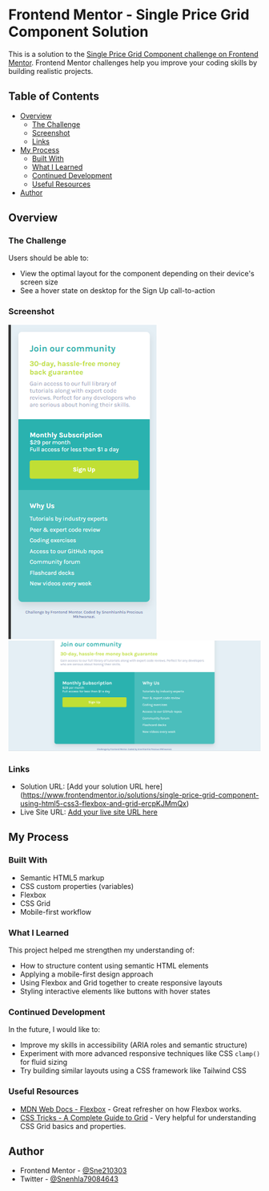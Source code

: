 # Frontend Mentor - Single Price Grid Component Solution

This is a solution to the [Single Price Grid Component challenge on Frontend Mentor](https://www.frontendmentor.io/challenges/single-price-grid-component-5ce41129d0ff452fec5abbbc). Frontend Mentor challenges help you improve your coding skills by building realistic projects. 

## Table of Contents

- [Overview](#overview)
  - [The Challenge](#the-challenge)
  - [Screenshot](#screenshot)
  - [Links](#links)
- [My Process](#my-process)
  - [Built With](#built-with)
  - [What I Learned](#what-i-learned)
  - [Continued Development](#continued-development)
  - [Useful Resources](#useful-resources)
- [Author](#author)


## Overview

### The Challenge

Users should be able to:

- View the optimal layout for the component depending on their device's screen size
- See a hover state on desktop for the Sign Up call-to-action

### Screenshot


![Screenshot](images/Screenshot.png)
![Screenshot](images/Screenshot1.png)

### Links

- Solution URL: [Add your solution URL here]
(https://www.frontendmentor.io/solutions/single-price-grid-component-using-html5-css3-flexbox-and-grid-ercpKJMmQx)
- Live Site URL: [Add your live site URL here](https://moonlit-caramel-27ccab.netlify.app/)

## My Process

### Built With

- Semantic HTML5 markup
- CSS custom properties (variables)
- Flexbox
- CSS Grid
- Mobile-first workflow

### What I Learned

This project helped me strengthen my understanding of:

- How to structure content using semantic HTML elements
- Applying a mobile-first design approach
- Using Flexbox and Grid together to create responsive layouts
- Styling interactive elements like buttons with hover states

### Continued Development

In the future, I would like to:

- Improve my skills in accessibility (ARIA roles and semantic structure)
- Experiment with more advanced responsive techniques like CSS `clamp()` for fluid sizing
- Try building similar layouts using a CSS framework like Tailwind CSS

### Useful Resources

- [MDN Web Docs - Flexbox](https://developer.mozilla.org/en-US/docs/Web/CSS/CSS_Flexible_Box_Layout/Basic_Concepts_of_Flexbox) - Great refresher on how Flexbox works.
- [CSS Tricks - A Complete Guide to Grid](https://css-tricks.com/snippets/css/complete-guide-grid/) - Very helpful for understanding CSS Grid basics and properties.

## Author

- Frontend Mentor - [@Sne210303](https://www.frontendmentor.io/profile/Sne210303)
- Twitter - [@Snenhla79084643](https://x.com/Snenhla79084643)


